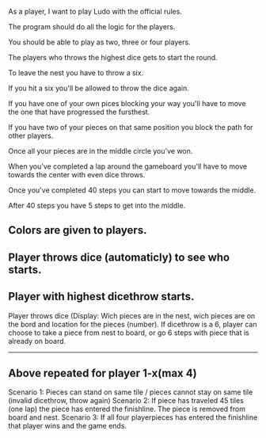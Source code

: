 As a player, I want to play Ludo with the official rules.

The program should do all the logic for the players.

You should be able to play as two, three or four players.

The players who throws the highest dice gets to start the round.

To leave the nest you have to throw a six.

If you hit a six you'll be allowed to throw the dice again.

If you have one of your own pices blocking your way you'll have to move the one that have progressed the fursthest.

If you have two of your pieces on that same position you block the path for other players.

Once all your pieces are in the middle circle you've won.

When you've completed a lap around the gameboard you'll have to move towards the center with even dice throws.

Once you've completed 40 steps you can start to move towards the middle.

After 40 steps you have 5 steps to get into the middle.

Colors are given to players.
---
Player throws dice (automaticly) to see who starts.
---
Player with highest dicethrow starts.
---

Player throws dice
(Display: Wich pieces are in the nest, wich pieces are on the bord and location for the pieces (number).
If dicethrow is a 6, player can choose to take a piece from nest to board, or go 6 steps with piece that is already on board.

---
Above repeated for player 1-x(max 4)
---
Scenario 1:
Pieces can stand on same tile / pieces cannot stay on same tile (invalid dicethrow, throw again)
Scenario 2:
If piece has traveled 45 tiles (one lap) the piece has entered the finishline. The piece is removed from board and nest.
Scenario 3:
If all four playerpieces has entered the finishline that player wins and the game ends.

